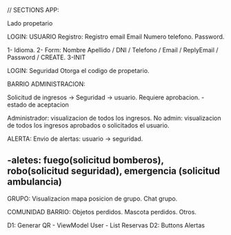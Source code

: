 // SECTIONS APP:

Lado propetario

LOGIN: USUARIO
Registro:
Registro email
Email
Numero telefono.
Password.


1- Idioma. 
2- Form: Nombre Apellido / DNI / Telefono / Email / ReplyEmail / Password / CREATE. 
3-INIT






LOGIN: Seguridad
Otorga el codigo de propetario.









BARRIO ADMINISTRACION:
<!--Solicitud de ingresos -> usuario -> seguridad. Generacion QR -> Entrada       -->
<!--    - generar qr-->
<!--    - compartir qr-->
<!---->

Solicitud de ingresos -> Seguridad -> usuario. Requiere aprobacion.
    - estado de aceptacion


Administrador: visualizacion de todos los ingresos.
No admin: visualizacion de todos los ingresos aprobados o solicitados el usuario.

<!--* Reserva de salones compartidos.-->
<!--    -salon -->
<!--    -cowork-->
<!--    -tenis-->
<!--    -padel-->
<!--    -futbol-->


ALERTA:
Envio de alertas: usuario -> seguridad.

  -aletes: fuego(solicitud bomberos), robo(solicitud seguridad), emergencia (solicitud ambulancia) 
  -

GRUPO:
Visualizacion mapa posicion de grupo.
Chat grupo.

COMUNIDAD BARRIO:
Objetos perdidos.
Mascota perdidos.
Otros.

D1: Generar QR - ViewModel User - List Reservas
D2: Buttons Alertas

